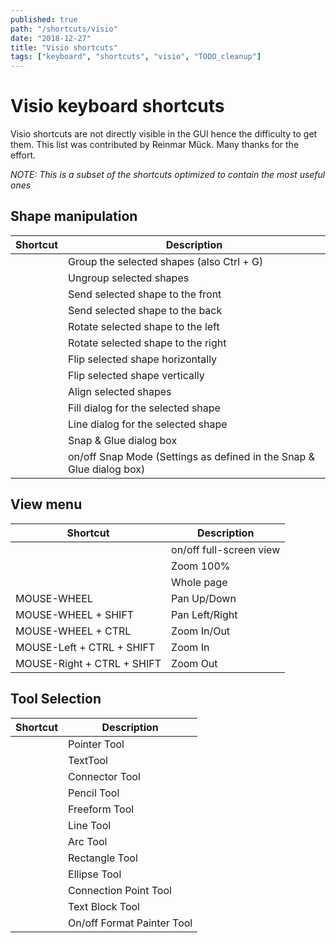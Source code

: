 ```yaml
---
published: true
path: "/shortcuts/visio"
date: "2018-12-27"
title: "Visio shortcuts"
tags: ["keyboard", "shortcuts", "visio", "TODO_cleanup"]
---
```


# Visio keyboard shortcuts

Visio shortcuts are not directly visible in the GUI hence the difficulty to get them. This list was contributed by Reinmar Mück. Many thanks for the effort.

*NOTE: This is a subset of the shortcuts optimized to contain the most useful ones*

## Shape manipulation

 | Shortcut                          | Description                                                          |
 | --------------------------------- | -------------------------------------------------------------------- |
 | <hk keys="Ctrl + Shift + G"></hk> | Group the selected shapes (also Ctrl + G)                            |
 | <hk keys="Ctrl + Shift + U"></hk> | Ungroup selected shapes                                              |
 | <hk keys="Ctrl + Shift + F"></hk> | Send selected shape to the front                                     |
 | <hk keys="Ctrl + Shift + B"></hk> | Send selected shape to the back                                      |
 | <hk keys="Ctrl + L"></hk>         | Rotate selected shape to the left                                    |
 | <hk keys="Ctrl + R"></hk>         | Rotate selected shape to the right                                   |
 | <hk keys="Ctrl + H"></hk>         | Flip selected shape horizontally                                     |
 | <hk keys="Ctrl + J"></hk>         | Flip selected shape vertically                                       |
 | <hk keys="F8"></hk>               | Align selected shapes                                                |
 | <hk keys="F3"></hk>               | Fill dialog for the selected shape                                   |
 | <hk keys="Shift + F3"></hk>       | Line dialog for the selected shape                                   |
 | <hk keys="Alt + F9"></hk>         | Snap & Glue dialog box                                               |
 | <hk keys="Shift + F9"></hk>       | on/off Snap Mode (Settings as defined in the Snap & Glue dialog box) |

## View menu

 | Shortcut                          | Description             |
 | --------------------------------- | ----------------------- |
 | <hk keys="F5"></hk>               | on/off full-screen view |
 | <hk keys="Ctrl + Shift + I"></hk> | Zoom 100%               |
 | <hk keys="Ctrl + W"></hk>         | Whole page              |
 | MOUSE-WHEEL                       | Pan Up/Down             |
 | MOUSE-WHEEL + SHIFT               | Pan Left/Right          |
 | MOUSE-WHEEL + CTRL                | Zoom In/Out             |
 | MOUSE-Left + CTRL + SHIFT         | Zoom In                 |
 | MOUSE-Right + CTRL + SHIFT        | Zoom Out                |

## Tool Selection

 | Shortcut                          | Description                |
 | --------------------------------- | -------------------------- |
 | <hk keys="Ctrl + 1"></hk>         | Pointer Tool               |
 | <hk keys="Ctrl + 2"></hk>         | TextTool                   |
 | <hk keys="Ctrl + 3"></hk>         | Connector Tool             |
 | <hk keys="Ctrl + 4"></hk>         | Pencil Tool                |
 | <hk keys="Ctrl + 5"></hk>         | Freeform Tool              |
 | <hk keys="Ctrl + 6"></hk>         | Line Tool                  |
 | <hk keys="Ctrl + 7"></hk>         | Arc Tool                   |
 | <hk keys="Ctrl + 8"></hk>         | Rectangle Tool             |
 | <hk keys="Ctrl + 9"></hk>         | Ellipse Tool               |
 | <hk keys="Ctrl + Shift + 1"></hk> | Connection Point Tool      |
 | <hk keys="Ctrl + Shift + 4"></hk> | Text Block Tool            |
 | <hk keys="Ctrl + Shift + P"></hk> | On/off Format Painter Tool |
